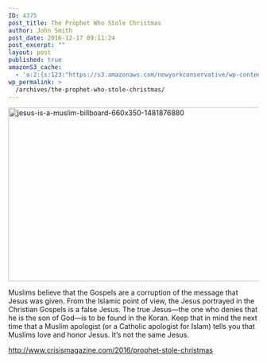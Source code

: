 ```yaml
---
ID: 4375
post_title: The Prophet Who Stole Christmas
author: John Smith
post_date: 2016-12-17 09:11:24
post_excerpt: ""
layout: post
published: true
amazonS3_cache:
  - 'a:2:{s:123:"https://s3.amazonaws.com/newyorkconservative/wp-content/uploads/2016/12/17091030/jesus-is-a-muslim-billboard-1481876880.jpg";a:1:{s:9:"timestamp";i:1481983884;}s:131:"https://s3.amazonaws.com/newyorkconservative/wp-content/uploads/2016/12/17091030/jesus-is-a-muslim-billboard-660x350-1481876880.jpg";a:1:{s:9:"timestamp";i:1481983884;}}'
wp_permalink: >
  /archives/the-prophet-who-stole-christmas/
---
```

<a href="https://s3.amazonaws.com/newyorkconservative/wp-content/uploads/2016/12/17091030/jesus-is-a-muslim-billboard-660x350-1481876880.jpg"><img class="alignnone size-full wp-image-4376" src="https://s3.amazonaws.com/newyorkconservative/wp-content/uploads/2016/12/17091030/jesus-is-a-muslim-billboard-660x350-1481876880.jpg" alt="jesus-is-a-muslim-billboard-660x350-1481876880" width="660" height="350" /></a>

Muslims believe that the Gospels are a corruption of the message that Jesus was given. From the Islamic point of view, the Jesus portrayed in the Christian Gospels is a false Jesus. The true Jesus—the one who denies that he is the son of God—is to be found in the Koran. Keep that in mind the next time that a Muslim apologist (or a Catholic apologist for Islam) tells you that Muslims love and honor Jesus. It’s not the same Jesus.

http://www.crisismagazine.com/2016/prophet-stole-christmas